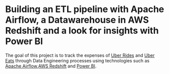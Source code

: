 # Building an ETL pipeline with Apache Airflow, a Datawarehouse in AWS Redshift and a look for insights with Power BI
The goal of this project is to track the expenses of <a href="https://www.uber.com/">Uber Rides</a> and <a  href="https://www.ubereats.com/">Uber Eats</a> through Data Engineering processes using technologies such as <a href="https://airflow.apache.org/">Apache Airflow</a>,<a href="https://aws.amazon.com/es/redshift/">AWS Redshift</a> and <a href="https://powerbi.microsoft.com/es-es/">Power BI</a>.

